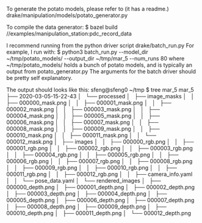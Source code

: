 To generate the potato models, please refer to (it has a readme.)
drake/manipulation/models/potato_generator.py

To compile the data generator:
$ bazel build //examples/manipulation_station:pdc_record_data

I recommend running from the python driver script drake/batch_run.py
For example, I run with:
$ python3 batch_run.py --model_dir ~/tmp/potato_models/ --output_dir ~/tmp/mar_5 --num_runs 80
where ~/tmp/potato_models/ holds a bunch of potato models, and is typically an 
output from potato_generator.py
The arguments for the batch driver should be pretty self explanatory. 

The output should looks like this:
sfeng@sfeng0 ~/tmp $ tree mar_5
mar_5
├── 2020-03-05-15-22-43
│   └── processed
│       ├── image_masks
│       │   ├── 000000_mask.png
│       │   ├── 000001_mask.png
│       │   ├── 000002_mask.png
│       │   ├── 000003_mask.png
│       │   ├── 000004_mask.png
│       │   ├── 000005_mask.png
│       │   ├── 000006_mask.png
│       │   ├── 000007_mask.png
│       │   ├── 000008_mask.png
│       │   ├── 000009_mask.png
│       │   ├── 000010_mask.png
│       │   ├── 000011_mask.png
│       │   └── 000012_mask.png
│       ├── images
│       │   ├── 000000_rgb.png
│       │   ├── 000001_rgb.png
│       │   ├── 000002_rgb.png
│       │   ├── 000003_rgb.png
│       │   ├── 000004_rgb.png
│       │   ├── 000005_rgb.png
│       │   ├── 000006_rgb.png
│       │   ├── 000007_rgb.png
│       │   ├── 000008_rgb.png
│       │   ├── 000009_rgb.png
│       │   ├── 000010_rgb.png
│       │   ├── 000011_rgb.png
│       │   ├── 000012_rgb.png
│       │   ├── camera_info.yaml
│       │   └── pose_data.yaml
│       └── rendered_images
│           ├── 000000_depth.png
│           ├── 000001_depth.png
│           ├── 000002_depth.png
│           ├── 000003_depth.png
│           ├── 000004_depth.png
│           ├── 000005_depth.png
│           ├── 000006_depth.png
│           ├── 000007_depth.png
│           ├── 000008_depth.png
│           ├── 000009_depth.png
│           ├── 000010_depth.png
│           ├── 000011_depth.png
│           └── 000012_depth.png

